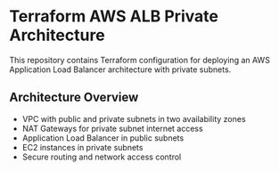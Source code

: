# Terraform AWS ALB Private Architecture

This repository contains Terraform configuration for deploying an AWS Application Load Balancer architecture with private subnets.

## Architecture Overview
- VPC with public and private subnets in two availability zones
- NAT Gateways for private subnet internet access
- Application Load Balancer in public subnets
- EC2 instances in private subnets
- Secure routing and network access control
